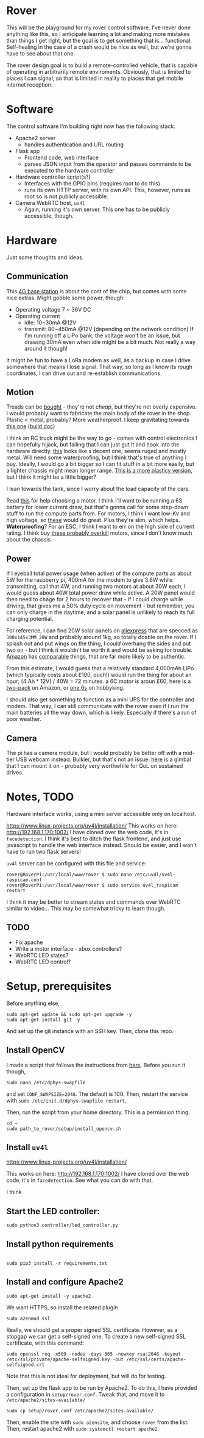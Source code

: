 # Rover

This will be the playground for my rover control software. I've never done anything like this, so I anticipate learning a lot and making more mistakes than things I get right, but the goal is to get something that is... functional. Self-healing in the case of a crash would be nice as well, but we're gonna have to see about that one.

The rover design goal is to build a remote-controlled vehicle, that is capable of operating in arbitrarily remote enviroments. Obviously, that is limited to places I can signal, so that is limited in reality to places that get mobile internet reception. 


# Software

The control software I'm building right now has the following stack:
- Apache2 server
  - handles authentication and URL routing
- Flask app
  - Frontend code, web interface
  - parses JSON input from the operator and passes commands to be executed to the hardware controller
- Hardware controller script(s?)
  - Interfaces with the GPIO pins (requires root to do this)
  - runs its own HTTP server, with its own API. This, however, runs as root so is not publicly accessible.
- Camera WebRTC host, `uv4l`
  - Again, running it's own server. This one has to be publicly accessible, though.

# Hardware

Just some thoughts and ideas.

## Communication

This [4G base station](https://www.waveshare.com/product/sim7600g-h-4g-dtu.htm) is about the cost of the chip, but comes with some nice extras. Might gobble some power, though: 
- Operating voltage	7 ~ 36V DC
- Operating current
  - idle: 10~30mA @12V
  - transmit: 80~450mA @12V (depending on the network condition)
If I'm running off a LiPo bank, the voltage won't be an issue, but drawing 30mA even when idle might be a bit much. Not really a way around it though!

It might be fun to have a LoRa modem as well, as a backup in case I drive somewhere that means I lose signal. That way, so long as I know its rough coordinates, I can drive out and re-establish communications.

## Motion

Treads can be [bought](https://www.aliexpress.com/item/32876365731.html) - they're not *cheap*, but they're not overly expensive. I would probably want to fabricate the main body of the rover in the shop. Plastic < metal, probably? More weatherproof. I keep gravitating towards [this one](https://www.aliexpress.com/item/4000187862847.html) ([build doc](https://gitnova.com/#/Robot/FrameChassis/4WDDampingCar/4WDDampingCar))

I think an RC truck might be the way to go - comes with control electronics I can hopefully hijack, but failing that I can just gut it and hook into the hardware directly. [this](https://uk.banggood.com/Eachine-EAT04-1-or-12-2_4G-4WD-RC-Car-Metal-Body-Shell-Desert-Off-road-Truck-7_4V-1500mAH-RTR-Toy-Black-p-1611391.html?cur_warehouse=CN) looks like s decent one, seems ruged and mostly metal. Will need some waterproofing, but I think that's true of anything I buy. Ideally, I would go a bit bigger so I can fit stuff in a bit more easily, but a lighter chassis might mean longer range. [This is a more plasticy version](https://www.aliexpress.com/item/1005005032547831.html), but I think it might be a little bigger?

I lean towards the tank, since I worry about the load capacity of the cars. 

Read [this](https://blog.ampow.com/rc-brushless-motor-size-chart-choose-the-best/) for help choosing a motor. I think I'll want to be running a 6S battery for lower current draw, but that's gonna call for some step-down stuff to run the compute parts from. For motors, I think I want low-Kv and high voltage, so [these](https://www.aliexpress.com/item/1005001702756074.html) would do great. Plus they're slim, which helps. **Waterproofing**? For an ESC, I think I want to err on the high side of current rating. I think buy [these probably overkill](https://www.aliexpress.com/item/32986228623.html) motors, since I don't know much about the chassis

## Power

If I eyeball total power usage (when active) of the compute parts as about 5W for the raspberry pi, 400mA for the modem to give 3.6W while transmitting, call that 4W, and running two motors at about 30W each, I would guess about 40W total power draw while active. A 20W panel would then need to chage for 2 hours to recover that - if I could charge while driving, that gives me a 50% duty cycle on movement - but remember, you can only charge in the daytime, and a solar panel is unlikely to reach its full charging potential. 

For reference, I can find 20W solar panels on [aliexpress](https://www.aliexpress.com/item/1005004546004726.html) that are specced as `300x145x3MM 20W` and probably around 1kg, so totally doable on the rover. If I splash out and put wings on the thing, I *could* overhang the sides and put two on - but I think it wouldn't be worth it and would be asking for trouble. [Amazon](https://www.amazon.co.uk/Waterproof-Portable-Starter-Monocrystalline-Controller/dp/B0B9T4V3JF/) has [comparable](https://www.amazon.co.uk/Monocrystalline-Waterproof-Maintainer-Motorhomes-Motorcycle/dp/B08QHRWK4M/) things, that are far more likely to be authentic.

From this estimate, I would guess that a relatively standard 4,000mAh LiPo (which typically costs about £100, ouch!) would run the thing for about an hour; (4 Ah * 12V) / 40W = 72 minutes. a 6C motor is aroun £60, here is a [two-pack](https://www.amazon.co.uk/HRB-4000mAh-Battery-Quadcopter-Helicopter/dp/B06XT6L382) on Amazon, or [one 6s](https://www.hobbyrc.co.uk/gnb-4000mah-6s-50c-lipo-battery) on hobbyking.

I should also get something to function as a mini UPS for the controller and modem. That way, I can still communicate with the rover even if I run the main batteries all the way down, which is likely. Especially if there's a run of poor weather.

## Camera

The pi has a camera module, but I would probably be better off with a mid-tier USB webcam instead. Bulkier, but that's not an issue. [here](https://www.aliexpress.com/item/1005002165612156.html) is a gimbal that I can mount it on - probably very worthwhile for QoL on sustained drives. 

# Notes, TODO

Hardware interface works, using a mini server accessible only on localhost.

https://www.linux-projects.org/uv4l/installation/
This works on here: http://192.168.1.170:1002/ I have cloned over the web code, it's in `facedetection`. I think it's best to ditch the flask frontend, and just use javascript to handle the web interface instead. Should be easier, and I won't have to run two flask servers!

`uv4l` server can be configured with this file and service:
```
rover@RoverPi:/usr/local/www/rover $ sudo nano /etc/uv4l/uv4l-raspicam.conf
rover@RoverPi:/usr/local/www/rover $ sudo service uv4l_raspicam restart
```

I think it may be better to stream states and commands over WebRTC similar to video... This may be somewhat tricky to learn though.

## TODO
- Fix apache
- Write a motor interface - xbox controllers?
- WebRTC LED states?
- WebRTC LED control?



# Setup, prerequisites

Before anything else, 
```
sudo apt-get update && sudo apt-get upgrade -y
sudo apt-get install git -y
```
And set up the git instance with an SSH key. Then, clone this repo.

## Install OpenCV
I made a script that follows the instructions from [here](https://pyimagesearch.com/2018/09/26/install-opencv-4-on-your-raspberry-pi/). Before you run it though, 
```
sudo nano /etc/dphys-swapfile
```
and set `CONF_SWAPSIZE=2048`. The default is 100. Then, restart the service with `sudo /etc/init.d/dphys-swapfile restart`.

Then, run the script from your home directory. This is a permission thing.
```
cd ~
sudo path_to_rover/setup/install_opencv.sh
```

## Install `uv4l`
https://www.linux-projects.org/uv4l/installation/

This works on here: http://192.168.1.170:1002/ I have cloned over the web code, it's in `facedetection`. See what you can do with that.

I think 

## Start the LED controller:
```
sudo python3 controller/led_controller.py
```


## Install python requirements
```

sudo pip3 install -r requirements.txt
```


## Install and configure Apache2
```
sudo apt-get install -y apache2
```
We want HTTPS, so install the related plugin
```
sudo a2enmod ssl
```

Really, we should get a proper signed SSL certificate. However, as a stopgap we can get a self-signed one.
To create a new self-signed SSL certificate, with this command:
```
sudo openssl req -x509 -nodes -days 365 -newkey rsa:2048 -keyout /etc/ssl/private/apache-selfsigned.key -out /etc/ssl/certs/apache-selfsigned.crt
```
Note that this is not ideal for deployment, but will do for testing.

Then, set up the flask app to be run by Apache2. To do this, I have provided a configuration in `setup/rover.conf`. Tweak that, and move it to `/etc/apache2/sites-available/`
```
sudo cp setup/rover.conf /etc/apache2/sites-available/
```
Then, enable the site with `sudo a2ensite`, and choose `rover` from the list. Then, restart apache2 with `sudo systemctl restart apache2`.

